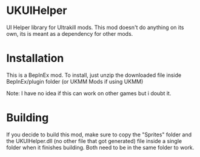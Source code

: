 # UKUIHelper
UI Helper library for Ultrakill mods. This mod doesn't do anything on its own, its is meant as a dependency for other mods.

# Installation
This is a BepInEx mod. To install, just unzip the downloaded file inside  BepInEx/plugin folder (or UKMM Mods if using UKMM)

Note: I have no idea if this can work on other games but i doubt it.

# Building
If you decide to build this mod, make sure to copy the "Sprites" folder and the UKUIHelper.dll (no other file that got generated) file inside a single folder when it finishes building. Both need to be in the same folder to work.
